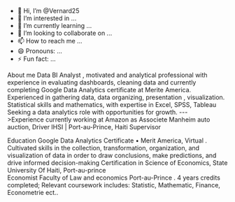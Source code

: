 - 👋 Hi, I’m @Vernard25
- 👀 I’m interested in ...
- 🌱 I’m currently learning ...
- 💞️ I’m looking to collaborate on ...
- 📫 How to reach me ...
- 😄 Pronouns: ...
- ⚡ Fun fact: ...

About me
Data BI Analyst , motivated  and analytical professional with experience in evaluating dashboards, cleaning data and  currently completing Google Data Analytics certificate at Merite America.
Experienced in  gathering data, data organizing, presentation , visualization. Statistical skills and mathematics,  with expertise in Excel, SPSS, Tableau  Seeking a data analytics role with opportunities for growth.
--->Experience
currently working at Amazon as Associete 
Manheim auto auction, Driver
IHSI | Port-au-Prince, Haiti Supervisor  

Education
Google Data Analytics Certificate • Merit America, Virtual
. Cultivated skills in the collection, transformation, organization, and visualization of data in order to draw conclusions, make predictions, and drive informed decision-making
Certification in Science of Economics, State University Of Haiti, Port-au-prince  	
Economist  Faculty of Law and economics Port-au-Prince
. 4 years credits completed; Relevant coursework includes: Statistic, Mathematic, Finance, Econometrie ect..


